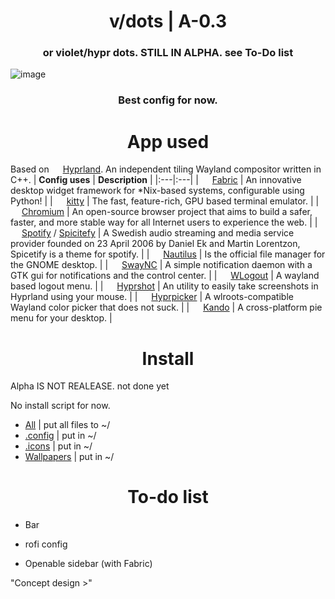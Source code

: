 <div align="center">
<h1>v/dots | A-0.3</h1>
<h3>or violet/hypr dots. STILL IN ALPHA. see To-Do list</h3>
</div>

![image](https://github.com/user-attachments/assets/dfc096c0-5ad3-4068-8c8d-8f78da19c17c)

<div align="center">
<h3>Best config for now.</h3>
</div>

<div align="center">
<h1>App used</h1>
</div>

Based on <img height="14" width="14" src="https://avatars.githubusercontent.com/u/107882187?s=200&v=4" /> [Hyprland](https://hyprland.org/). An independent tiling Wayland compositor written in C++.
| **Config uses** | **Description** |
|:---|:---|
| <img height="14" width="14" src="https://avatars.githubusercontent.com/u/146791241?s=200&v=4" /> [Fabric](https://github.com/Fabric-Development/fabric) | An innovative desktop widget framework for *Nix-based systems, configurable using Python! |
| <img height="14" width="14" src="https://upload.wikimedia.org/wikipedia/commons/2/2f/Kitty%28Terminal-emulator%29.png" /> [kitty](https://github.com/kovidgoyal/kitty) |  The fast, feature-rich, GPU based terminal emulator. |
| <img height="14" width="14" src="https://www.chromium.org/_assets/icon-chromium-96.png" /> [Chromium](https://www.chromium.org/getting-involved/download-chromium/) | An open-source browser project that aims to build a safer, faster, and more stable way for all Internet users to experience the web. |
| <img height="14" width="14" src="https://upload.wikimedia.org/wikipedia/commons/7/75/Spotify_icon.png" /> [Spotify](https://spotify.com) /  [Spicitefy](https://spicetify.app)  | A  Swedish audio streaming and media service provider founded on 23 April 2006 by Daniel Ek and Martin Lorentzon, Spicetify is a theme for spotify. |
| <img height="14" width="14" src="https://apps.gnome.org/icons/scalable/org.gnome.Nautilus.svg" /> [Nautilus](https://apps.gnome.org/ru/Nautilus/) | Is the official file manager for the GNOME desktop. |
| <img height="14" width="14" src="https://cdn.simpleicons.org/linux/black" /> [SwayNC](https://github.com/ErikReider/SwayNotificationCenter) | A simple notification daemon with a GTK gui for notifications and the control center. |
| <img height="14" width="14" src="https://cdn.simpleicons.org/linux/black" /> [WLogout](https://github.com/ArtsyMacaw/wlogout) | A wayland based logout menu. |
| <img height="14" width="14" src="https://avatars.githubusercontent.com/u/107882187?s=200&v=4" /> [Hyprshot](https://github.com/Gustash/Hyprshot) | An utility to easily take screenshots in Hyprland using your mouse. |
| <img height="14" width="14" src="https://avatars.githubusercontent.com/u/107882187?s=200&v=4" /> [Hyprpicker](https://github.com/hyprwm/hyprpicker) | A wlroots-compatible Wayland color picker that does not suck. |
| <img height="14" width="14" src="https://avatars.githubusercontent.com/u/130886533?s=200&v=4" /> [Kando](https://github.com/kando-menu/kando) | A cross-platform pie menu for your desktop. |
<div align="center">
<h1>Install</h1>
</div>

Alpha IS NOT REALEASE. not done yet

No install script for now.

+ [All](https://github.com/r0l1ka/rolika-hypr-dots/releases/download/Alpha/v.dots.zip) | put all files to ~/
+ [.config](https://github.com/r0l1ka/rolika-hypr-dots/releases/download/Alpha/v.dots.-.config.zip)    | put in ~/
+ [.icons](https://github.com/r0l1ka/rolika-hypr-dots/releases/download/Alpha/v.dots.-.icons.zip)     | put in ~/
+ [Wallpapers](https://github.com/r0l1ka/rolika-hypr-dots/releases/download/Alpha/v.dots.-.wallpapers.zip) | put in ~/
<div align="center">
<h1>To-do list</h1>
</div>

+ Bar
+ rofi config

+ Openable sidebar (with Fabric)

"Concept design >"
